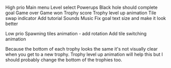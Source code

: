 High prio
Main menu
Level select
Powerups
Black hole should complete goal
Game over
Game won
Trophy score
Trophy level up animation
Tile swap indicator
Add tutorial
Sounds
Music
Fix goal text size and make it look better

Low prio
Spawning tiles animation - add rotation
Add tile switching animation

Because the bottom of each trophy looks the same it's not visually clear when you get to a new trophy.
Trophy level up animation will help this but I should probably change the bottom of the trophies too.
